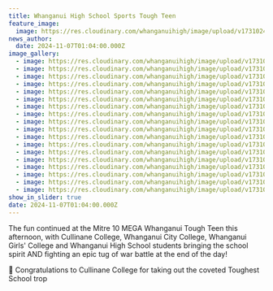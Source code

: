 ```yaml
---
title: Whanganui High School Sports Tough Teen
feature_image:
  image: https://res.cloudinary.com/whanganuihigh/image/upload/v1731024215/News/TT21.jpg
news_author:
  date: 2024-11-07T01:04:00.000Z
image_gallery:
  - image: https://res.cloudinary.com/whanganuihigh/image/upload/v1731024215/News/TT19.jpg
  - image: https://res.cloudinary.com/whanganuihigh/image/upload/v1731024215/News/TT14.jpg
  - image: https://res.cloudinary.com/whanganuihigh/image/upload/v1731024215/News/TT20.jpg
  - image: https://res.cloudinary.com/whanganuihigh/image/upload/v1731024213/News/TT17.jpg
  - image: https://res.cloudinary.com/whanganuihigh/image/upload/v1731024213/News/TT18.jpg
  - image: https://res.cloudinary.com/whanganuihigh/image/upload/v1731024212/News/TT12.jpg
  - image: https://res.cloudinary.com/whanganuihigh/image/upload/v1731024212/News/TT13.jpg
  - image: https://res.cloudinary.com/whanganuihigh/image/upload/v1731024212/News/TT11.jpg
  - image: https://res.cloudinary.com/whanganuihigh/image/upload/v1731024211/News/TT10.jpg
  - image: https://res.cloudinary.com/whanganuihigh/image/upload/v1731024210/News/TT9.jpg
  - image: https://res.cloudinary.com/whanganuihigh/image/upload/v1731024210/News/TT8.jpg
  - image: https://res.cloudinary.com/whanganuihigh/image/upload/v1731024209/News/TT16.jpg
  - image: https://res.cloudinary.com/whanganuihigh/image/upload/v1731024208/News/TT15.jpg
  - image: https://res.cloudinary.com/whanganuihigh/image/upload/v1731024207/News/TT4.jpg
  - image: https://res.cloudinary.com/whanganuihigh/image/upload/v1731024207/News/TT6.jpg
  - image: https://res.cloudinary.com/whanganuihigh/image/upload/v1731024207/News/TT5.jpg
  - image: https://res.cloudinary.com/whanganuihigh/image/upload/v1731024207/News/TT7.jpg
  - image: https://res.cloudinary.com/whanganuihigh/image/upload/v1731024205/News/TT1.jpg
show_in_slider: true
date: 2024-11-07T01:04:00.000Z
---
```

The fun continued at the Mitre 10 MEGA Whanganui Tough Teen this afternoon, with Cullinane College, Whanganui City College, Whanganui Girls' College and Whanganui High School students bringing the school spirit AND fighting an epic tug of war battle at the end of the day! 

📣 Congratulations to Cullinane College for taking out the coveted Toughest School trop
